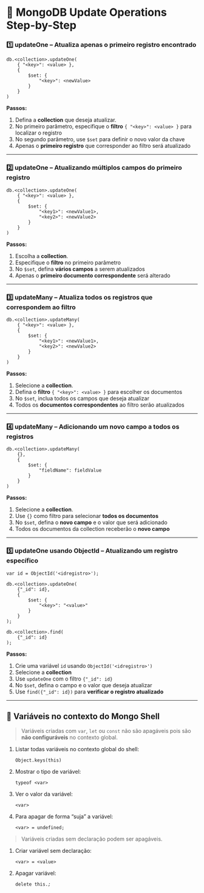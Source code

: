 # 📌 MongoDB Update Operations Step-by-Step

### 1️⃣ updateOne – Atualiza apenas o primeiro registro encontrado

<pre><code>db.&lt;collection&gt;.updateOne(
    { "&lt;key&gt;": &lt;value&gt; },
    { 
        $set: { 
            "&lt;key&gt;": &lt;newValue&gt; 
        } 
    }
)</code></pre>

**Passos:**
1. Defina a **collection** que deseja atualizar.
2. No primeiro parâmetro, especifique o **filtro** `{ "<key>": <value> }` para localizar o registro
3. No segundo parâmetro, use `$set` para definir o novo valor da chave
4. Apenas o **primeiro registro** que corresponder ao filtro será atualizado

---

### 2️⃣ updateOne – Atualizando múltiplos campos do primeiro registro

<pre><code>db.&lt;collection&gt;.updateOne(
    { "&lt;key&gt;": &lt;value&gt; },
    { 
        $set: { 
            "&lt;key1&gt;": &lt;newValue1&gt;,
            "&lt;key2&gt;": &lt;newValue2&gt;
        } 
    }
)</code></pre>

**Passos:**
1. Escolha a **collection**.
2. Especifique o **filtro** no primeiro parâmetro
3. No `$set`, defina **vários campos** a serem atualizados
4. Apenas o **primeiro documento correspondente** será alterado

---

### 3️⃣ updateMany – Atualiza todos os registros que correspondem ao filtro

<pre><code>db.&lt;collection&gt;.updateMany(
    { "&lt;key&gt;": &lt;value&gt; },
    { 
        $set: { 
            "&lt;key1&gt;": &lt;newValue1&gt;,
            "&lt;key2&gt;": &lt;newValue2&gt;
        } 
    }
)</code></pre>

**Passos:**
1. Selecione a **collection**.
2. Defina o **filtro** `{ "<key>": <value> }` para escolher os documentos
3. No `$set`, inclua todos os campos que deseja atualizar
4. Todos os **documentos correspondentes** ao filtro serão atualizados

---

### 4️⃣ updateMany – Adicionando um novo campo a todos os registros

<pre><code>db.&lt;collection&gt;.updateMany(
    {},
    { 
        $set: { 
            "fieldName": fieldValue 
        } 
    }
)</code></pre>

**Passos:**
1. Selecione a **collection**.
2. Use `{}` como filtro para selecionar **todos os documentos**
3. No `$set`, defina o **novo campo** e o valor que será adicionado
4. Todos os documentos da collection receberão o **novo campo**

---

### 5️⃣ updateOne usando ObjectId – Atualizando um registro específico

<pre><code>var id = ObjectId('&lt;idregistro&gt;');

db.&lt;collection&gt;.updateOne(
    {"_id": id},
    {
        $set: {
            "&lt;key&gt;": "&lt;value&gt;"
        }
    }
);

db.&lt;collection&gt;.find(
    {"_id": id}
);</code></pre>

**Passos:**
1. Crie uma variável `id` usando `ObjectId('<idregistro>')`
2. Selecione a **collection**
3. Use `updateOne` com o filtro `{"_id": id}`
4. No `$set`, defina o campo e o valor que deseja atualizar
5. Use `find({"_id": id})` para **verificar o registro atualizado**

---

## 📝 Variáveis no contexto do Mongo Shell

> Variáveis criadas com `var`, `let` ou `const` não são apagáveis pois são **não configuráveis** no contexto global.

1. Listar todas variáveis no contexto global do shell:
   <pre><code>Object.keys(this)</code></pre>
2. Mostrar o tipo de variável:
   <pre><code>typeof &lt;var&gt;</code></pre>
3. Ver o valor da variável:
   <pre><code>&lt;var&gt;</code></pre>
4. Para apagar de forma “suja” a variável:
   <pre><code>&lt;var&gt; = undefined;</code></pre>

> Variáveis criadas sem declaração podem ser apagáveis.

1. Criar variável sem declaração:
   <pre><code>&lt;var&gt; = &lt;value&gt;</code></pre>
2. Apagar variável:
   <pre><code>delete this.<var>;</code></pre>